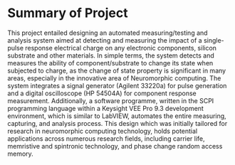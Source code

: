 # Summary of Project

This project entailed designing an automated measuring/testing and analysis system aimed at detecting and measuring the impact of a single-pulse response electrical charge on any electronic components, silicon substrate and other materials. In simple terms, the system detects and measures the ability of component/substrate to change its state when subjected to charge, as the change of state property is significant in many areas, especially in the innovative area of Neuromorphic computing. 
The system integrates a signal generator (Agilent 33220a) for pulse generation and a digital oscilloscope (HP 54504A) for component response measurement. Additionally, a software programme, written in the SCPI programming language within a Keysight VEE Pro 9.3 development environment, which is similar to LabVIEW, automates the entire measuring, capturing, and analysis process. This design which was initially tailored for research in neuromorphic computing technology, holds potential applications across numerous research fields, including carrier life, memristive and spintronic technology, and phase change random access memory.
